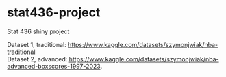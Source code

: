 # stat436-project
Stat 436 shiny project  

Dataset 1, traditional: https://www.kaggle.com/datasets/szymonjwiak/nba-traditional  
Dataset 2, advanced: https://www.kaggle.com/datasets/szymonjwiak/nba-advanced-boxscores-1997-2023.
